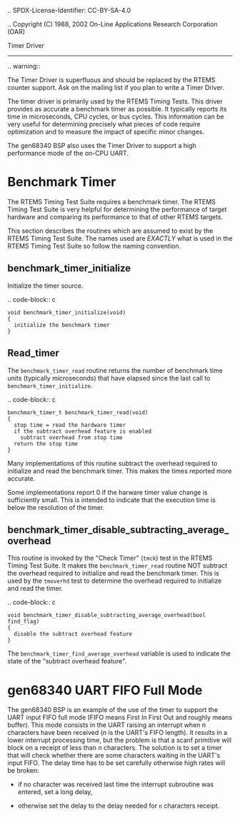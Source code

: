 .. SPDX-License-Identifier: CC-BY-SA-4.0

.. Copyright (C) 1988, 2002 On-Line Applications Research Corporation (OAR)

Timer Driver
************

.. warning::

   The Timer Driver is superfluous and should be replaced by the RTEMS counter
   support.  Ask on the mailing list if you plan to write a Timer Driver.

The timer driver is primarily used by the RTEMS Timing Tests.  This driver
provides as accurate a benchmark timer as possible.  It typically reports its
time in microseconds, CPU cycles, or bus cycles.  This information can be very
useful for determining precisely what pieces of code require optimization and
to measure the impact of specific minor changes.

The gen68340 BSP also uses the Timer Driver to support a high performance mode
of the on-CPU UART.

Benchmark Timer
===============

The RTEMS Timing Test Suite requires a benchmark timer.  The RTEMS Timing Test
Suite is very helpful for determining the performance of target hardware and
comparing its performance to that of other RTEMS targets.

This section describes the routines which are assumed to exist by the RTEMS
Timing Test Suite.  The names used are *EXACTLY* what is used in the RTEMS
Timing Test Suite so follow the naming convention.

benchmark_timer_initialize
--------------------------

Initialize the timer source.

.. code-block:: c

    void benchmark_timer_initialize(void)
    {
      initialize the benchmark timer
    }

Read_timer
----------

The ``benchmark_timer_read`` routine returns the number of benchmark time units
(typically microseconds) that have elapsed since the last call to
``benchmark_timer_initialize``.

.. code-block:: c

    benchmark_timer_t benchmark_timer_read(void)
    {
      stop time = read the hardware timer
      if the subtract overhead feature is enabled
        subtract overhead from stop time
      return the stop time
    }

Many implementations of this routine subtract the overhead required to
initialize and read the benchmark timer.  This makes the times reported more
accurate.

Some implementations report 0 if the harware timer value change is sufficiently
small.  This is intended to indicate that the execution time is below the
resolution of the timer.

benchmark_timer_disable_subtracting_average_overhead
----------------------------------------------------

This routine is invoked by the "Check Timer" (``tmck``) test in the RTEMS
Timing Test Suite.  It makes the ``benchmark_timer_read`` routine NOT subtract
the overhead required to initialize and read the benchmark timer.  This is used
by the ``tmoverhd`` test to determine the overhead required to initialize and
read the timer.

.. code-block:: c

    void benchmark_timer_disable_subtracting_average_overhead(bool find_flag)
    {
      disable the subtract overhead feature
    }

The ``benchmark_timer_find_average_overhead`` variable is used to indicate the
state of the "subtract overhead feature".

gen68340 UART FIFO Full Mode
============================

The gen68340 BSP is an example of the use of the timer to support the UART
input FIFO full mode (FIFO means First In First Out and roughly means
buffer). This mode consists in the UART raising an interrupt when n characters
have been received (*n* is the UART's FIFO length). It results in a lower
interrupt processing time, but the problem is that a scanf primitive will block
on a receipt of less than *n* characters. The solution is to set a timer that
will check whether there are some characters waiting in the UART's input
FIFO. The delay time has to be set carefully otherwise high rates will be
broken:

- if no character was received last time the interrupt subroutine was entered,
  set a long delay,

- otherwise set the delay to the delay needed for ``n`` characters receipt.

